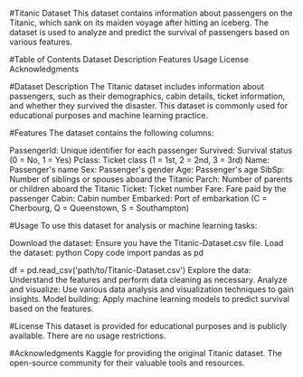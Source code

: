 #Titanic Dataset
This dataset contains information about passengers on the Titanic, which sank on its maiden voyage after hitting an iceberg. The dataset is used to analyze and predict the survival of passengers based on various features.

#Table of Contents
Dataset Description
Features
Usage
License
Acknowledgments

#Dataset Description
The Titanic dataset includes information about passengers, such as their demographics, cabin details, ticket information, and whether they survived the disaster. This dataset is commonly used for educational purposes and machine learning practice.

#Features
The dataset contains the following columns:

PassengerId: Unique identifier for each passenger
Survived: Survival status (0 = No, 1 = Yes)
Pclass: Ticket class (1 = 1st, 2 = 2nd, 3 = 3rd)
Name: Passenger's name
Sex: Passenger's gender
Age: Passenger's age
SibSp: Number of siblings or spouses aboard the Titanic
Parch: Number of parents or children aboard the Titanic
Ticket: Ticket number
Fare: Fare paid by the passenger
Cabin: Cabin number
Embarked: Port of embarkation (C = Cherbourg, Q = Queenstown, S = Southampton)

#Usage
To use this dataset for analysis or machine learning tasks:

Download the dataset: Ensure you have the Titanic-Dataset.csv file.
Load the dataset:
python
Copy code
import pandas as pd

df = pd.read_csv('path/to/Titanic-Dataset.csv')
Explore the data: Understand the features and perform data cleaning as necessary.
Analyze and visualize: Use various data analysis and visualization techniques to gain insights.
Model building: Apply machine learning models to predict survival based on the features.

#License
This dataset is provided for educational purposes and is publicly available. There are no usage restrictions.

#Acknowledgments
Kaggle for providing the original Titanic dataset.
The open-source community for their valuable tools and resources.
